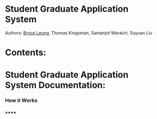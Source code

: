 # **Student Graduate Application System**

Authors:
[Bryce Leung](https://github.com/Bryce-Leung),
Thomas Kingsman,
Samanjot Waraich,
Suyuan Liu


# Contents:


# **Student Graduate Application System Documentation:**

### **How it Works**
### ****
